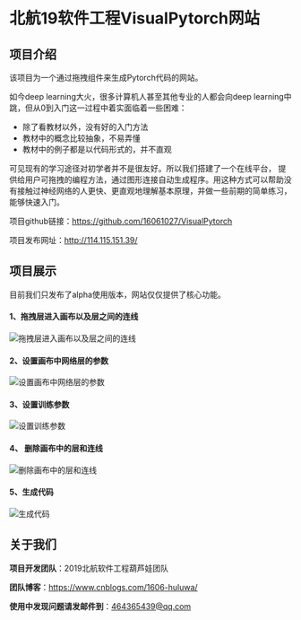 # 北航19软件工程VisualPytorch网站

## 项目介绍

该项目为一个通过拖拽组件来生成Pytorch代码的网站。

如今deep learning大火，很多计算机人甚至其他专业的人都会向deep learning中跳，但从0到入门这一过程中着实面临着一些困难：

- 除了看教材以外，没有好的入门方法
- 教材中的概念比较抽象，不易弄懂
- 教材中的例子都是以代码形式的，并不直观

可见现有的学习途径对初学者并不是很友好。所以我们搭建了一个在线平台， 提供给用户可拖拽的编程方法，通过图形连接自动生成程序。用这种方式可以帮助没有接触过神经网络的人更快、更直观地理解基本原理，并做一些前期的简单练习，能够快速入门。

项目github链接：<https://github.com/16061027/VisualPytorch>

项目发布网址：<http://114.115.151.39/>

## 项目展示

目前我们只发布了alpha使用版本，网站仅仅提供了核心功能。

#### 1、拖拽层进入画布以及层之间的连线

![拖拽层进入画布以及层之间的连线](E:\北航19软件工程VisualPytorch\images\拖拽层进入画布以及层之间的连线.gif)

#### 2、设置画布中网络层的参数

![设置画布中网络层的参数](E:\北航19软件工程VisualPytorch\images\设置画布中网络层的参数.gif)

#### 3、设置训练参数

![设置训练参数](E:\北航19软件工程VisualPytorch\images\设置训练参数.gif)

#### 4、 删除画布中的层和连线

![删除画布中的层和连线](E:\北航19软件工程VisualPytorch\images\删除画布中的层和连线.gif)

#### 5、生成代码

![生成代码](E:\北航19软件工程VisualPytorch\images\生成代码.gif)

## 关于我们

**项目开发团队**：2019北航软件工程葫芦娃团队

**团队博客**：<https://www.cnblogs.com/1606-huluwa/>

**使用中发现问题请发邮件到**：464365439@qq.com


